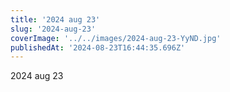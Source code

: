 ```yaml
---
title: '2024 aug 23'
slug: '2024-aug-23'
coverImage: '../../images/2024-aug-23-YyND.jpg'
publishedAt: '2024-08-23T16:44:35.696Z'
---
```


2024 aug 23